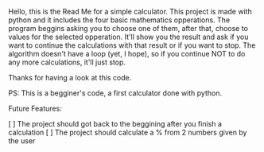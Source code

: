 Hello, this is the Read Me for a simple calculator.
This project is made with python and it includes the four basic mathematics opperations.
The program beggins asking you to choose one of them, after that, choose to values for the selected opperation.
It'll show you the result and ask if you want to continue the calculations with that result or if you want to stop.
The algorithm doesn't have a loop (yet, I hope), so if you continue NOT to do any more calculations, it'll just stop.

Thanks for having a look at this code.

PS: This is a begginer's code, a first calculator done with python.

Future Features:

[  ] The project should got back to the beggining after you finish a calculation 
[  ] The project should calculate a % from 2 numbers given by the user 